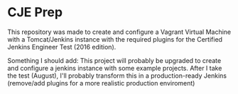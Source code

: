CJE Prep
===============

This repository was made to create and configure a Vagrant Virtual Machine with a Tomcat/Jenkins instance with the required plugins for the Certified Jenkins Engineer Test (2016 edition). 

Something I should add: This project will probably be upgraded to create and configure a jenkins instance with some example projects. After I take the test (August), I'll probably transform this in a production-ready Jenkins (remove/add plugins for a more realistic production enviroment)
